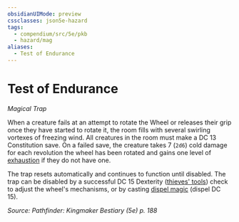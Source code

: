 ```yaml
---
obsidianUIMode: preview
cssclasses: json5e-hazard
tags:
  - compendium/src/5e/pkb
  - hazard/mag
aliases:
  - Test of Endurance
---
```

# Test of Endurance
*Magical Trap*  

When a creature fails at an attempt to rotate the Wheel or releases their grip once they have started to rotate it, the room fills with several swirling vortexes of freezing wind. All creatures in the room must make a DC 13 Constitution save. On a failed save, the creature takes 7 (`2d6`) cold damage for each revolution the wheel has been rotated and gains one level of [exhaustion](2-Mechanics/CLI/rules/conditions.md#exhaustion) if they do not have one.

The trap resets automatically and continues to function until disabled. The trap can be disabled by a successful DC 15 Dexterity ([thieves' tools](2-Mechanics/CLI/items/thieves-tools.md)) check to adjust the wheel's mechanisms, or by casting [dispel magic](2-Mechanics/CLI/spells/dispel-magic.md) (dispel DC 15).

*Source: Pathfinder: Kingmaker Bestiary (5e) p. 188*